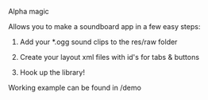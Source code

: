 Alpha magic

Allows you to make a soundboard app in a few easy steps:

1) Add your *.ogg sound clips to the res/raw folder

2) Create your layout xml files with id's for tabs & buttons

3) Hook up the library!

Working example can be found in /demo
